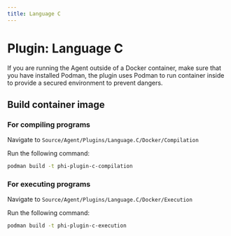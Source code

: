 ```yaml
---
title: Language C
---
```


# Plugin: Language C

If you are running the Agent outside of a Docker container, make sure that you have installed Podman, the plugin uses Podman to run container inside to provide a secured environment to prevent dangers.

## Build container image

### For compiling programs

Navigate to `Source/Agent/Plugins/Language.C/Docker/Compilation`

Run the following command:

```bash
podman build -t phi-plugin-c-compilation
```

### For executing programs

Navigate to `Source/Agent/Plugins/Language.C/Docker/Execution`

Run the following command:

```bash
podman build -t phi-plugin-c-execution
```
